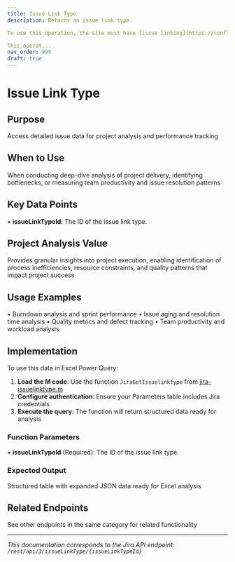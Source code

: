 ```yaml
---
title: Issue Link Type
description: Returns an issue link type.

To use this operation, the site must have [issue linking](https://confluence.atlassian.com/x/yoXKM) enabled.

This operat...
nav_order: 999
draft: true
---
```


# Issue Link Type

## Purpose
Access detailed issue data for project analysis and performance tracking

## When to Use
When conducting deep-dive analysis of project delivery, identifying bottlenecks, or measuring team productivity and issue resolution patterns

## Key Data Points
• **issueLinkTypeId**: The ID of the issue link type.

## Project Analysis Value
Provides granular insights into project execution, enabling identification of process inefficiencies, resource constraints, and quality patterns that impact project success

## Usage Examples
• Burndown analysis and sprint performance
• Issue aging and resolution time analysis
• Quality metrics and defect tracking
• Team productivity and workload analysis

## Implementation
To use this data in Excel Power Query:

1. **Load the M code**: Use the function `JiraGetIssuelinktype` from [jira-issuelinktype.m](../assets/jira-issuelinktype.m)
2. **Configure authentication**: Ensure your Parameters table includes Jira credentials
3. **Execute the query**: The function will return structured data ready for analysis

### Function Parameters
• **issueLinkTypeId** (Required): The ID of the issue link type.

### Expected Output
Structured table with expanded JSON data ready for Excel analysis

## Related Endpoints
See other endpoints in the same category for related functionality

---
*This documentation corresponds to the Jira API endpoint: `/rest/api/3/issueLinkType/{issueLinkTypeId}`*
